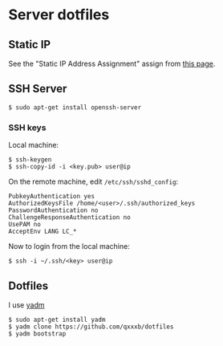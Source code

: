 # Server dotfiles

## Static IP

See the "Static IP Address Assignment" assign from
[this page](https://ubuntu.com/server/docs/network-configuration).

## SSH Server
```
$ sudo apt-get install openssh-server
```

### SSH keys

Local machine:
```
$ ssh-keygen
$ ssh-copy-id -i <key.pub> user@ip
```

On the remote machine, edit `/etc/ssh/sshd_config`:
```
PubkeyAuthentication yes
AuthorizedKeysFile /home/<user>/.ssh/authorized_keys
PasswordAuthentication no
ChallengeResponseAuthentication no
UsePAM no
AcceptEnv LANG LC_*
```

Now to login from the local machine:
```
$ ssh -i ~/.ssh/<key> user@ip
```

## Dotfiles

I use [yadm](https://yadm.io/)

```
$ sudo apt-get install yadm
$ yadm clone https://github.com/qxxxb/dotfiles
$ yadm bootstrap
```
